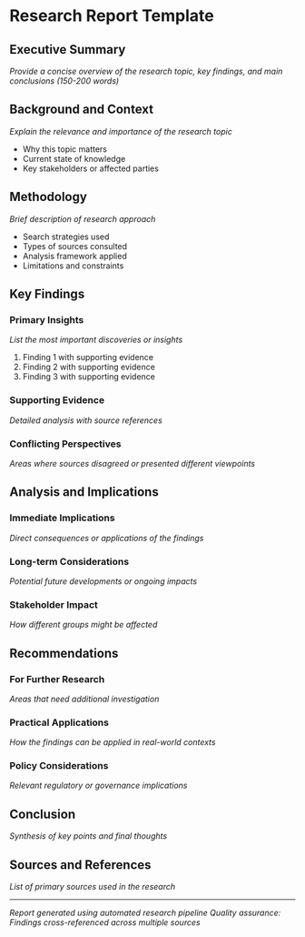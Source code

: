 # Research Report Template

## Executive Summary
*Provide a concise overview of the research topic, key findings, and main conclusions (150-200 words)*

## Background and Context
*Explain the relevance and importance of the research topic*
- Why this topic matters
- Current state of knowledge
- Key stakeholders or affected parties

## Methodology
*Brief description of research approach*
- Search strategies used
- Types of sources consulted
- Analysis framework applied
- Limitations and constraints

## Key Findings

### Primary Insights
*List the most important discoveries or insights*
1. Finding 1 with supporting evidence
2. Finding 2 with supporting evidence
3. Finding 3 with supporting evidence

### Supporting Evidence
*Detailed analysis with source references*

### Conflicting Perspectives
*Areas where sources disagreed or presented different viewpoints*

## Analysis and Implications

### Immediate Implications
*Direct consequences or applications of the findings*

### Long-term Considerations
*Potential future developments or ongoing impacts*

### Stakeholder Impact
*How different groups might be affected*

## Recommendations

### For Further Research
*Areas that need additional investigation*

### Practical Applications
*How the findings can be applied in real-world contexts*

### Policy Considerations
*Relevant regulatory or governance implications*

## Conclusion
*Synthesis of key points and final thoughts*

## Sources and References
*List of primary sources used in the research*

---
*Report generated using automated research pipeline*
*Quality assurance: Findings cross-referenced across multiple sources*